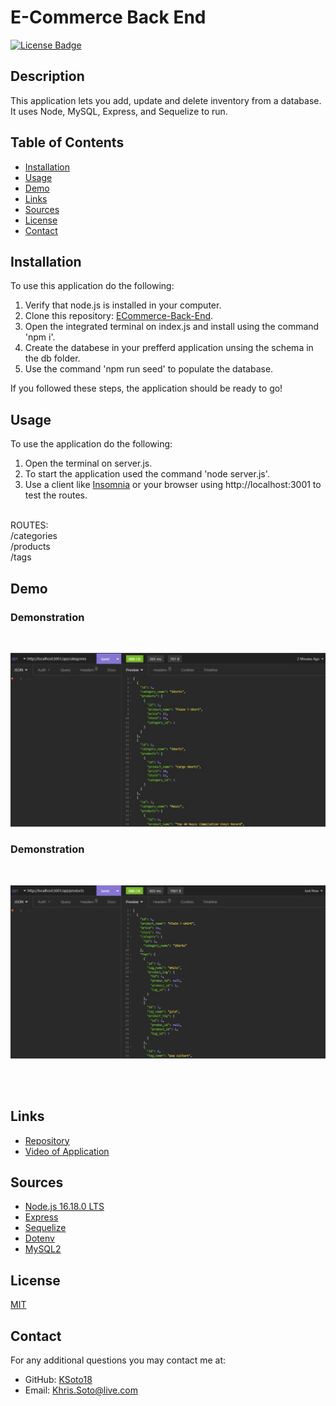 # E-Commerce Back End

[![License Badge](https://img.shields.io/badge/license-MIT-success?style=for-the-badge&color=blue)](https://choosealicense.com/licenses/mit/)

## Description

 This application lets you add, update and delete inventory from a database. It uses Node, MySQL, Express, and Sequelize to run. 


## Table of Contents
* [Installation](#installation)
* [Usage](#usage)
* [Demo](#demo)
* [Links](#links)
* [Sources](#sources)
* [License](#license)
* [Contact](#contact)


## Installation

To use this application do the following:
 1. Verify that node.js is installed in your computer.
 2. Clone this repository: [ECommerce-Back-End](https://github.com/KSoto18/ECommerce-Back-End).
 3. Open the integrated terminal on index.js and install using the command 'npm i'.
 4. Create the databese in your prefferd application unsing the schema in the db folder.
 5. Use the command 'npm run seed' to populate the database.

If you followed these steps, the application should be ready to go!


## Usage

To use the application do the following:
 1. Open the terminal on server.js.
 2. To start the application used the command 'node server.js'.
 3. Use a client like [Insomnia](https://insomnia.rest/) or your browser using http://localhost:3001 to test the routes.

<br>
 ROUTES:
 <br> /categories 
 <br> /products
 <br> /tags


<br>

 ## Demo
 
 ### Demonstration
<br>

  ![Screenshot](./assets/Screenshot%201.jpg)
<br>

### Demonstration 
<br>
 
  ![Screenshot](./assets/Screenshot%202.jpg)

<br><br>

 ## Links

  - [Repository](https://github.com/KSoto18/ECommerce-Back-End)
  - [Video of Application]()

 ## Sources
  
  - [Node.js 16.18.0 LTS](https://nodejs.org/en/)
  - [Express](https://www.npmjs.com/package/express)
  - [Sequelize](https://www.npmjs.com/package/sequelize)
  - [Dotenv](https://www.npmjs.com/package/dotenv)
  - [MySQL2](https://www.npmjs.com/package/mysql)


 ## License
 [MIT](https://choosealicense.com/licenses/mit/)


 ## Contact
 For any additional questions you may contact me at: 
 - GitHub: [KSoto18](https://github.com/KSoto18)
 - Email: [Khris.Soto@live.com](mailto:Khris.Soto@live.com)